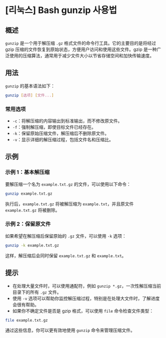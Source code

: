 # [리눅스] Bash gunzip 사용법

## 概述
`gunzip` 是一个用于解压缩 `.gz` 格式文件的命令行工具。它的主要目的是将经过 gzip 压缩的文件恢复到原始状态，方便用户访问和使用这些文件。gzip 是一种广泛使用的压缩算法，通常用于减少文件大小以节省存储空间和加快传输速度。

## 用法
`gunzip` 的基本语法如下：

```bash
gunzip [选项] [文件...]
```

### 常用选项
- `-c`：将解压缩的内容输出到标准输出，而不修改原文件。
- `-f`：强制解压缩，即使目标文件已经存在。
- `-k`：保留原始压缩文件，解压缩后不删除原文件。
- `-v`：显示详细的解压缩过程，包括文件名和压缩比。

## 示例
### 示例 1：基本解压缩
要解压缩一个名为 `example.txt.gz` 的文件，可以使用以下命令：

```bash
gunzip example.txt.gz
```

执行后，`example.txt.gz` 将被解压缩为 `example.txt`，并且原文件 `example.txt.gz` 将被删除。

### 示例 2：保留原文件
如果希望在解压缩后保留原始的 `.gz` 文件，可以使用 `-k` 选项：

```bash
gunzip -k example.txt.gz
```

这样，解压缩后会同时保留 `example.txt.gz` 和 `example.txt`。

## 提示
- 在处理大量文件时，可以使用通配符，例如 `gunzip *.gz`，一次性解压缩当前目录下的所有 `.gz` 文件。
- 使用 `-v` 选项可以帮助你监控解压缩过程，特别是在处理大文件时，了解进度会很有帮助。
- 如果你不确定文件是否是 gzip 格式，可以使用 `file` 命令检查文件类型：

```bash
file example.txt.gz
```

通过这些信息，你可以更有效地使用 `gunzip` 命令来管理压缩文件。